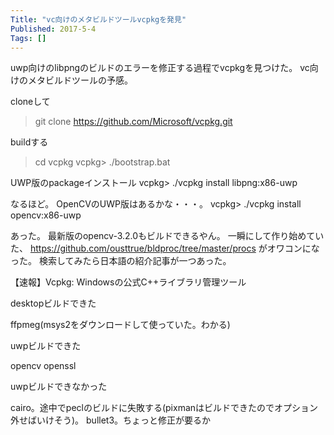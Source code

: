 ```yaml
---
Title: "vc向けのメタビルドツールvcpkgを発見"
Published: 2017-5-4
Tags: []
---
```


uwp向けのlibpngのビルドのエラーを修正する過程でvcpkgを見つけた。
vc向けのメタビルドツールの予感。

cloneして
> git clone https://github.com/Microsoft/vcpkg.git

buildする
> cd vcpkg
vcpkg> ./bootstrap.bat

UWP版のpackageインストール
vcpkg> ./vcpkg install libpng:x86-uwp

なるほど。
OpenCVのUWP版はあるかな・・・。
vcpkg> ./vcpkg install opencv:x86-uwp

あった。
最新版のopencv-3.2.0もビルドできるやん。
一瞬にして作り始めていた、
https://github.com/ousttrue/bldproc/tree/master/procs
がオワコンになった。
検索してみたら日本語の紹介記事が一つあった。

【速報】Vcpkg: Windowsの公式C++ライブラリ管理ツール

desktopビルドできた

ffpmeg(msys2をダウンロードして使っていた。わかる)

uwpビルドできた

opencv
openssl

uwpビルドできなかった

cairo。途中でpeclのビルドに失敗する(pixmanはビルドできたのでオプション外せばいけそう)。
bullet3。ちょっと修正が要るか

